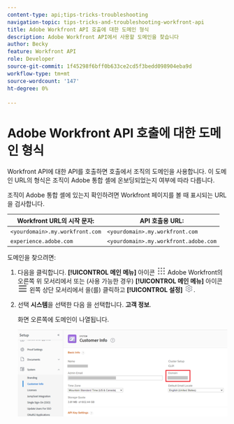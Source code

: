```yaml
---
content-type: api;tips-tricks-troubleshooting
navigation-topic: tips-tricks-and-troubleshooting-workfront-api
title: Adobe Workfront API 호출에 대한 도메인 형식
description: Adobe Workfront API에서 사용할 도메인을 찾습니다
author: Becky
feature: Workfront API
role: Developer
source-git-commit: 1f45298f6bff0b633ce2cd5f3bedd098904eba9d
workflow-type: tm+mt
source-wordcount: '147'
ht-degree: 0%

---
```



# Adobe Workfront API 호출에 대한 도메인 형식

Workfront API에 대한 API를 호출하면 호출에서 조직의 도메인을 사용합니다. 이 도메인 URL의 형식은 조직이 Adobe 통합 셸에 온보딩되었는지 여부에 따라 다릅니다.

조직이 Adobe 통합 셸에 있는지 확인하려면 Workfront 페이지를 볼 때 표시되는 URL을 검사합니다.

| Workfront URL의 시작 문자: | API 호출용 URL: |
|---|---|
| `<yourdomain>.my.workfront.com` | `<yourdomain>.my.workfront.com` |
| `experience.adobe.com` | `<yourdomain>.my.workfront.adobe.com` |

도메인을 찾으려면:

1. 다음을 클릭합니다. **[!UICONTROL 메인 메뉴]** 아이콘 ![메인 메뉴](/help/_includes/assets/main-menu-icon.png) Adobe Workfront의 오른쪽 위 모서리에서 또는 (사용 가능한 경우) **[!UICONTROL 메인 메뉴]** 아이콘 ![메인 메뉴](/help/_includes/assets/main-menu-icon-left-nav.png) 왼쪽 상단 모서리에서 을(를) 클릭하고 **[!UICONTROL 설정]** ![설정 아이콘](/help/_includes/assets/gear-icon-setup.png).
1. 선택 **시스템**&#x200B;을 선택한 다음 을 선택합니다. **고객 정보**.

   화면 오른쪽에 도메인이 나열됩니다.

   ![도메인](assets/domain.png)

